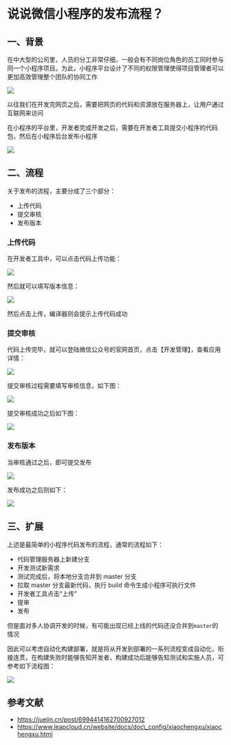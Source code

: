 <!--
 * @Author: lijing
 * @Date: 2023-12-15 23:08:53
 * @LastEditors: lijing
 * @LastEditTime: 2023-12-15 23:44:57
 * @Description: 
-->
# 说说微信小程序的发布流程？

## 一、背景

在中大型的公司里，人员的分工非常仔细，一般会有不同岗位角色的员工同时参与同一个小程序项目。为此，小程序平台设计了不同的权限管理使得项目管理者可以更加高效管理整个团队的协同工作

![](https://static.vue-js.com/e76aff50-3652-11ec-8e64-91fdec0f05a1.png)

以往我们在开发完网页之后，需要把网页的代码和资源放在服务器上，让用户通过互联网来访问

在小程序的平台里，开发者完成开发之后，需要在开发者工具提交小程序的代码包，然后在小程序后台发布小程序

![](https://static.vue-js.com/fe5da190-3652-11ec-8e64-91fdec0f05a1.png)

## 二、流程

关于发布的流程，主要分成了三个部分：

+   上传代码
+   提交审核
+   发布版本

### 上传代码

在开发者工具中，可以点击代码上传功能：

![](https://static.vue-js.com/08f19bc0-3653-11ec-a752-75723a64e8f5.png)

然后就可以填写版本信息：

![](https://static.vue-js.com/1d02c8f0-3653-11ec-a752-75723a64e8f5.png)

然后点击上传，编译器则会提示上传代码成功

### 提交审核

代码上传完毕，就可以登陆微信公众号的官网首页，点击【开发管理】，查看应用详情：

![](https://static.vue-js.com/281038e0-3653-11ec-8e64-91fdec0f05a1.png)

提交审核过程需要填写审核信息，如下图：

![](https://static.vue-js.com/33d97ec0-3653-11ec-a752-75723a64e8f5.png)

提交审核成功之后如下图：

![](https://static.vue-js.com/3e4c3550-3653-11ec-a752-75723a64e8f5.png)

### 发布版本

当审核通过之后，即可提交发布

![](https://static.vue-js.com/495140d0-3653-11ec-8e64-91fdec0f05a1.png)

发布成功之后则如下：

![](https://static.vue-js.com/5293b4c0-3653-11ec-8e64-91fdec0f05a1.png)

## 三、扩展

上述是最简单的小程序代码发布的流程，通常的流程如下：

+   代码管理服务器上新建分支
+   开发测试新需求
+   测试完成后，将本地分支合并到 master 分支
+   拉取 master 分支最新代码，执行 build 命令生成小程序可执行文件
+   开发者工具点击“上传”
+   提审
+   发布

但是面对多人协调开发的时候，有可能出现已经上线的代码还没合并到`master`的情况

因此可以考虑自动化构建部署，就是将从开发到部署的一系列流程变成自动化，衔接连贯，在构建失败时能够告知开发者，构建成功后能够告知测试和实施人员，可参考如下流程图：

![](https://static.vue-js.com/602d9bf0-3653-11ec-a752-75723a64e8f5.png)

## 参考文献

+   https://juejin.cn/post/6994414162700927012
+   https://www.leapcloud.cn/website/docs/doc\_config/xiaochengxu/xiaochengxu.html